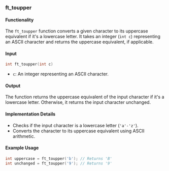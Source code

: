 ### ft_toupper

#### Functionality

The `ft_toupper` function converts a given character to its uppercase equivalent if it's a lowercase letter. It takes an integer (`int c`) representing an ASCII character and returns the uppercase equivalent, if applicable.

#### Input

```c
int ft_toupper(int c)
```

- `c`: An integer representing an ASCII character.

#### Output

The function returns the uppercase equivalent of the input character if it's a lowercase letter. Otherwise, it returns the input character unchanged.

#### Implementation Details

- Checks if the input character is a lowercase letter (`'a'-'z'`).
- Converts the character to its uppercase equivalent using ASCII arithmetic.

#### Example Usage

```c
int uppercase = ft_toupper('b'); // Returns 'B'
int unchanged = ft_toupper('9'); // Returns '9'
```